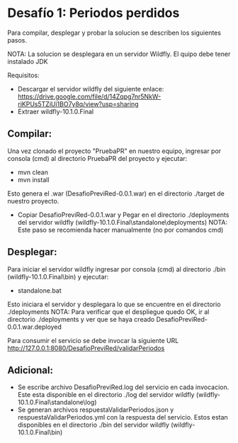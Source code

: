 # Desafío 1: Periodos perdidos

Para compilar, desplegar y probar la solucion se describen los siguientes pasos.

NOTA: La solucion se desplegara en un servidor Wildfly. El quipo debe tener instalado JDK

Requisitos:
- Descargar el servidor wildfly del siguiente enlace: https://drive.google.com/file/d/14Zqpg7nr5NkW-riKPUs5TZiUi1BO7y8q/view?usp=sharing
- Extraer wildfly-10.1.0.Final

## Compilar: 

Una vez clonado el proyecto "PruebaPR" en nuestro equipo, ingresar por consola (cmd) al directorio PruebaPR del proyecto y ejecutar:
- mvn clean
- mvn install

Esto genera el .war (DesafioPreviRed-0.0.1.war) en el directorio ./target de nuestro proyecto.
- Copiar DesafioPreviRed-0.0.1.war y Pegar en el directorio ./deployments del servidor wildfly (wildfly-10.1.0.Final\standalone\deployments)
NOTA: Este paso se recomienda hacer manualmente (no por comandos cmd)

## Desplegar: 
Para iniciar el servidor wildfly ingresar por consola (cmd) al directorio ./bin (wildfly-10.1.0.Final\bin) y ejecutar:
- standalone.bat

Esto iniciara el servidor y desplegara lo que se encuentre en el directorio ./deployments
NOTA: Para verificar que el despliegue quedo OK, ir al directorio ./deployments y ver que se haya creado DesafioPreviRed-0.0.1.war.deployed


Para consumir el servicio se debe invocar la siguiente URL http://127.0.0.1:8080/DesafioPreviRed/validarPeriodos

## Adicional: 
- Se escribe archivo DesafioPreviRed.log del servicio en cada invocacion. Este esta disponible en el directorio ./log del servidor wildfly (wildfly-10.1.0.Final\standalone\log)
- Se generan archivos respuestaValidarPeriodos.json y respuestaValidarPeriodos.yml con la respuesta del servicio. Estos estan disponibles en el directorio ./bin del servidor wildfly (wildfly-10.1.0.Final\bin)
